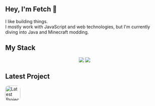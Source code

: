 ## Hey, I'm Fetch 👋

I like building things.  
I mostly work with JavaScript and web technologies, but I'm currently diving into Java and Minecraft modding.

## My Stack
<p align="center">
  <img src="https://skills.syvixor.com/api/icons?i=intellijidea,sublime,javascript,java,nodejs,nextjs,reactjs,playwright,gradle"/>
  <img src="https://skillicons.dev/icons?i=figma,electron,vite,html,css,express,discordjs,mongodb,webpack&theme=dark"/>
</p>

## Latest Project
<p>
  <a href="https://discord.com/discovery/applications/1270062821287133205" target="_blank">
    <img style="border-radius:10px;" src="https://i.postimg.cc/V6xjDKXF/64x64.png" alt="Latest Project" width="48"/>
  </a>
</p>
